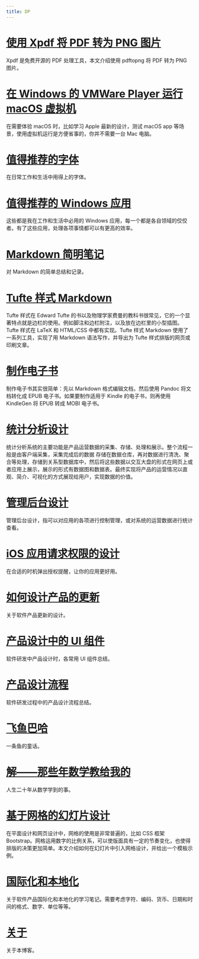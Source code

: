 ```yaml
---
title: DP
---
```


# [使用 Xpdf 将 PDF 转为 PNG 图片](./2020-07-23-xpdf-tools-convert-pdf-to-png.html)

Xpdf 是免费开源的 PDF 处理工具，本文介绍使用 pdftopng 将 PDF 转为 PNG 图片。

# [在 Windows 的 VMWare Player 运行 macOS 虚拟机](./2020-07-12-run-macos-on-vmware-player.html)

在需要体验 macOS 时，比如学习 Apple 最新的设计，测试 macOS app 等场景，使用虚拟机运行是方便省事的，你并不需要一台 Mac 电脑。

# [值得推荐的字体](./2020-06-24-fonts.html)

在日常工作和生活中用得上的字体。

# [值得推荐的 Windows 应用](./2020-06-12-windows-apps.html)

这些都是我在工作和生活中必用的 Windows 应用，每一个都是各自领域的佼佼者。有了这些应用，处理各项事情都可以有更高的效率。

# [Markdown 简明笔记](./2020-04-12-markdown-short-notes.html)

对 Markdown 的简单总结和记录。

# [Tufte 样式 Markdown](./2020-04-11-tufte-markdown.html)

Tufte 样式在 Edward Tufte 的书以及物理学家费曼的教科书很常见，它的一个显著特点就是边栏的使用。例如脚注和边栏附注，以及放在边栏里的小型插图。Tufte 样式在 LaTeX 和 HTML/CSS 中都有实现。Tufte 样式 Markdown 使用了一系列工具，实现了用 Markdown 语法写作，并导出为 Tufte 样式排版的网页或印刷文章。

# [制作电子书](./2016-08-24-create-ebook.html)

制作电子书其实很简单：先以 Markdown 格式编辑文档，然后使用 Pandoc 将文档转化成 EPUB 电子书。如果要制作适用于 Kindle 的电子书，则再使用 KindleGen 将 EPUB 转成 MOBI 电子书。

# [统计分析设计](./2016-07-02-analytics-design.html)

统计分析系统的主要功能是产品运营数据的采集、存储、处理和展示。整个流程一般是由客户端采集，采集完成后的数据 存储在数据仓库，再对数据进行清洗、聚合等处理，存储到关系型数据库中，然后将这些数据以交互大盘的形式在网页上或者应用上展示，展示的形式有数据图和数据表。最终实现将产品的运营情况以直观、简介、可视化的方式展现给用户，实现数据的价值。

# [管理后台设计](./2016-06-22-dashboard-design.html)

管理后台设计，指可以对应用的各项进行控制管理，或对系统的运营数据进行统计查看。

# [iOS 应用请求权限的设计](./2016-04-27-right-time-to-request-permission.html)

在合适的时机弹出授权提醒，让你的应用更好用。

# [如何设计产品的更新](./2016-02-29-how-to-design-update.html)

关于软件产品更新的设计。

# [产品设计中的 UI 组件](./2016-02-17-ui-components.html)

软件研发中产品设计时，各常用 UI 组件总结。

# [产品设计流程](./2016-02-17-product-design-process.html)

软件研发过程中的产品设计流程总结。

# [飞鱼巴哈](./2016-02-02-flying-fish.html)

一条鱼的童话。

# [解——那些年数学教给我的](./2016-01-29-math-taught-me.html)

人生二十年从数学学到的事。

# [基于网格的幻灯片设计](./2016-01-20-grid-slide-template.html)

在平面设计和网页设计中，网格的使用是非常普遍的，比如 CSS 框架 Bootstrap。网格运用数字的比例关系，可以使版面具有一定的节奏变化，也使得排版的决策更加简单。本文介绍如何在幻灯片中引入网格设计，并给出一个模板示例。

# [国际化和本地化](./2016-01-09-i18n-l10n.html)

关于软件产品国际化和本地化的学习笔记。需要考虑字符、编码、货币、日期和时间的格式、数字、单位等等。

# [关于](./about.html)

关于本博客。

